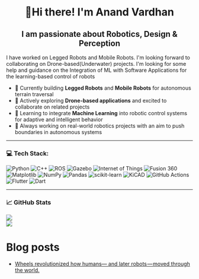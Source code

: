 <h1 align="center">👋Hi there! I'm Anand Vardhan </h1>

<h2 align="center">I am passionate about Robotics, Design & Perception </h2>
I have worked on Legged Robots and Mobile Robots. I'm looking forward to collaborating on Drone-based(Underwater) projects. I'm looking for some help and guidance on the Integration of ML with Software Applications for the learning-based control of robots<br>

<!--
🤖 Currently building **Legged Robots** and **Mobile Robots** for autonomous terrain traversal.  
🚁 Actively exploring **Drone-based applications** and excited to collaborate on related projects.<br>
🧠 Learning to integrate **Machine Learning** into robotic control systems for adaptive and intelligent behavior.  
🔧 Always working on real-world robotics projects with an aim to push boundaries in autonomous systems.-->

- 🤖 Currently building **Legged Robots** and **Mobile Robots** for autonomous terrain traversal
- 🚁 Actively exploring **Drone-based applications** and excited to collaborate on related projects
- 🧠 Learning to integrate **Machine Learning** into robotic control systems for adaptive and intelligent behavior
- 🔧 Always working on real-world robotics projects with an aim to push boundaries in autonomous systems

---

### 💻 Tech Stack:
![Python](https://img.shields.io/badge/python-3670A0?style=for-the-badge&logo=python&logoColor=ffdd54) ![C++](https://img.shields.io/badge/c++-%2300599C.svg?style=for-the-badge&logo=c%2B%2B&logoColor=white) ![ROS](https://img.shields.io/badge/ros-%230A0FF9.svg?style=for-the-badge&logo=ros&logoColor=white) ![Gazebo](https://img.shields.io/badge/Gazebo-2C5282.svg?style=for-the-badge&logo=gazebo&logoColor=white) ![Internet of Things](https://img.shields.io/badge/IoT-000000.svg?style=for-the-badge&logo=verizon&logoColor=white) ![Fusion 360](https://img.shields.io/badge/Fusion%20360-FA7304.svg?style=for-the-badge&logo=autodesk&logoColor=white) ![Matplotlib](https://img.shields.io/badge/Matplotlib-%23ffffff.svg?style=for-the-badge&logo=Matplotlib&logoColor=black) ![NumPy](https://img.shields.io/badge/numpy-%23013243.svg?style=for-the-badge&logo=numpy&logoColor=white) ![Pandas](https://img.shields.io/badge/pandas-%23150458.svg?style=for-the-badge&logo=pandas&logoColor=white) ![scikit-learn](https://img.shields.io/badge/scikit--learn-%23F7931E.svg?style=for-the-badge&logo=scikit-learn&logoColor=white) ![KiCAD](https://img.shields.io/badge/KiCAD-314CB6.svg?style=for-the-badge&logo=kicad&logoColor=white) ![GitHub Actions](https://img.shields.io/badge/github%20actions-%232671E5.svg?style=for-the-badge&logo=githubactions&logoColor=white) ![Flutter](https://img.shields.io/badge/Flutter-%2302569B.svg?style=for-the-badge&logo=Flutter&logoColor=white) ![Dart](https://img.shields.io/badge/dart-%230175C2.svg?style=for-the-badge&logo=dart&logoColor=white)

---
<!-- <img align="right" alt="Coding" width="350" src="https://user-images.githubusercontent.com/74038190/225813708-98b745f2-7d22-48cf-9150-083f1b00d6c9.gif"> -->

### 📈 GitHub Stats

![](https://github-readme-stats.vercel.app/api?username=Nandostream11&theme=radical&hide_border=false&include_all_commits=true&count_private=true)  
![](https://github-readme-streak-stats.herokuapp.com/?user=Nandostream11&theme=radical&hide_border=false)  

# Blog posts
<!-- BLOG-POST-LIST:START -->
- [Wheels revolutionized how humans— and later robots — moved through the world.](https://medium.com/@anandvk113/wheels-revolutionized-how-humans-and-later-robots-moved-through-the-world-0f5c1f6c27a5?source=rss-ce41162e7528------2)
<!-- BLOG-POST-LIST:END -->

<!--- [Wheels revolutionized how humans— and later robots — moved through the world.](https://medium.com/@anandvk113/wheels-revolutionized-how-humans-and-later-robots-moved-through-the-world-0f5c1f6c27a5?source=rss-ce41162e7528------2)-->

<!-- When the use of Legged robots >> Wheeled robots -->
<!--
### 🌐 Connect with Me
[![LinkedIn](https://img.shields.io/badge/LinkedIn-%230077B5.svg?logo=linkedin&logoColor=white)](https://linkedin.com/in/anandvardhanrbtics)
[![X (Twitter)](https://img.shields.io/badge/X-%231DA1F2.svg?logo=X&logoColor=white)](https://x.com/ANANDV67213)
[![Reddit](https://img.shields.io/badge/Reddit-%23FF4500.svg?logo=reddit&logoColor=white)](https://www.reddit.com/user/Only-Avocado2400/?rdt=55579)
-->
